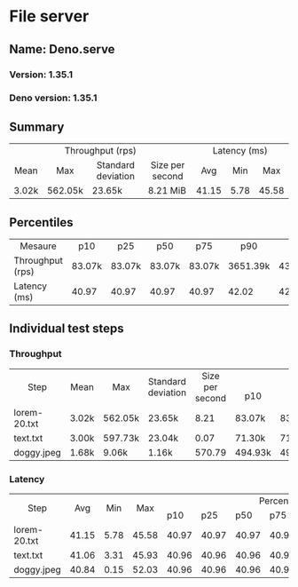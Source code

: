 # File server
## Name: Deno.serve 

### Version: 1.35.1
### Deno version: 1.35.1

## Summary
<table>
<tr>
    <td align="center" colspan="4">Throughput (rps)</td>
    <td align="center" colspan="3">Latency (ms)</td>
</tr>
<tr>
    <td align="center">Mean</td>
    <td align="center">Max</td>
    <td align="center">Standard deviation</td>
    <td align="center">Size per second</td>
    <td align="center">Avg</td>
    <td align="center">Min</td>
    <td align="center">Max</td>
</tr>
<tr>
    <td>3.02k</td>
    <td>562.05k</td>
    <td>23.65k</td>
    <td>8.21 MiB</td>
    <td>41.15</td>
    <td>5.78</td>
    <td>45.58</td>
</tr>
</table>

## Percentiles

<table>
<tr>
  <td align="center">Mesaure</td>
  <td align="center">p10</td>
  <td align="center">p25</td>
  <td align="center">p50</td>
  <td align="center">p75</td>
  <td align="center">p90</td>
  <td align="center">p95</td>
  <td align="center">p99</td>
</tr>
<tr>
  <td>Throughput (rps)</td>
  <td>83.07k</td>
  <td>83.07k</td>
  <td>83.07k</td>
  <td>83.07k</td>
  <td>3651.39k</td>
  <td>4355.93k</td>
  <td>8740.02k</td>
</tr>
<tr>
  <td>Latency (ms)</td>
  <td>40.97</td>
  <td>40.97</td>
  <td>40.97</td>
  <td>40.97</td>
  <td>42.02</td>
  <td>42.05</td>
  <td>43.00</td>
</tr>
</table>

## Individual test steps

### Throughput

<table>
<tr>
  <td align="center" rowspan="2">Step</td>
  <td align="center" rowspan="2">Mean</td>
  <td align="center" rowspan="2">Max</td>
  <td align="center" rowspan="2">Standard deviation</td>
  <td align="center" rowspan="2">Size per second</td>
  <td align="center" colspan="7">Percentiles</td>
</tr>
<tr>
  <!-- still Step -->
  <!-- still Mean -->
  <!-- still Max -->
  <!-- still Standard deviation -->
  <!-- still Size per second -->
  <td align="center">p10</td>
  <td align="center">p25</td>
  <td align="center">p50</td>
  <td align="center">p75</td>
  <td align="center">p90</td>
  <td align="center">p95</td>
  <td align="center">p99</td>
</tr>
<tr>
  <td>lorem-20.txt</td>
  <td>3.02k</td>
  <td>562.05k</td>
  <td>23.65k</td>
  <td>8.21</td>
  <td>83.07k</td>
  <td>83.07k</td>
  <td>83.07k</td>
  <td>83.07k</td>
  <td>3651.39k</td>
  <td>4355.93k</td>
  <td>8740.02k</td>
</tr><tr>
  <td>text.txt</td>
  <td>3.00k</td>
  <td>597.73k</td>
  <td>23.04k</td>
  <td>0.07</td>
  <td>71.30k</td>
  <td>71.30k</td>
  <td>71.30k</td>
  <td>71.30k</td>
  <td>4598.18k</td>
  <td>6274.37k</td>
  <td>13544.95k</td>
</tr><tr>
  <td>doggy.jpeg</td>
  <td>1.68k</td>
  <td>9.06k</td>
  <td>1.16k</td>
  <td>570.79</td>
  <td>494.93k</td>
  <td>494.93k</td>
  <td>494.93k</td>
  <td>494.93k</td>
  <td>3199.12k</td>
  <td>4211.17k</td>
  <td>5608.70k</td>
</tr></table>

### Latency

<table>
<tr>
  <td align="center" rowspan="2">Step</td>
  <td align="center" rowspan="2">Avg</td>
  <td align="center" rowspan="2">Min</td>
  <td align="center" rowspan="2">Max</td>
  <td align="center" colspan="7">Percentiles</td>
</tr>
<tr>
  <!-- still Avg -->
  <!-- still Min -->
  <!-- still Max -->
  <td>p10</td>
  <td>p25</td>
  <td>p50</td>
  <td>p75</td>
  <td>p90</td>
  <td>p95</td>
  <td>p99</td>
</tr>
<tr>
  <td>lorem-20.txt</td>
  <td>41.15</td>
  <td>5.78</td>
  <td>45.58</td>
  <td>40.97</td>
  <td>40.97</td>
  <td>40.97</td>
  <td>40.97</td>
  <td>42.02</td>
  <td>42.05</td>
  <td>43.00</td>
</tr><tr>
  <td>text.txt</td>
  <td>41.06</td>
  <td>3.31</td>
  <td>45.93</td>
  <td>40.96</td>
  <td>40.96</td>
  <td>40.96</td>
  <td>40.96</td>
  <td>42.01</td>
  <td>42.04</td>
  <td>42.91</td>
</tr><tr>
  <td>doggy.jpeg</td>
  <td>40.84</td>
  <td>0.15</td>
  <td>52.03</td>
  <td>40.96</td>
  <td>40.96</td>
  <td>40.96</td>
  <td>40.96</td>
  <td>42.02</td>
  <td>42.18</td>
  <td>43.87</td>
</tr></table>